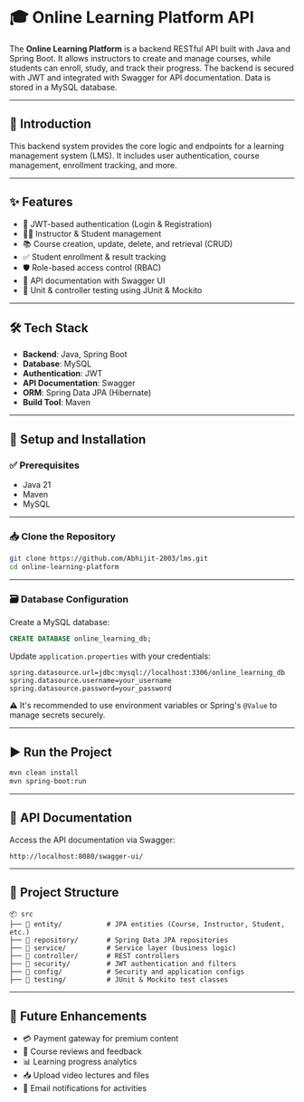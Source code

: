 # 🎓 Online Learning Platform API

The **Online Learning Platform** is a backend RESTful API built with Java and Spring Boot. It allows instructors to create and manage courses, while students can enroll, study, and track their progress. The backend is secured with JWT and integrated with Swagger for API documentation. Data is stored in a MySQL database.

---

## 🧾 Introduction

This backend system provides the core logic and endpoints for a learning management system (LMS). It includes user authentication, course management, enrollment tracking, and more.

---

## ✨ Features

- 🔐 JWT-based authentication (Login & Registration)
- 👨‍🏫 Instructor & Student management
- 📚 Course creation, update, delete, and retrieval (CRUD)
- ✅ Student enrollment & result tracking
- 🛡️ Role-based access control (RBAC)
- 📄 API documentation with Swagger UI
- 🧪 Unit & controller testing using JUnit & Mockito

---

## 🛠️ Tech Stack

- **Backend**: Java, Spring Boot
- **Database**: MySQL
- **Authentication**: JWT
- **API Documentation**: Swagger
- **ORM**: Spring Data JPA (Hibernate)
- **Build Tool**: Maven

---

## 🚀 Setup and Installation

### ✅ Prerequisites

- Java 21
- Maven
- MySQL

---

### 📥 Clone the Repository

```bash
git clone https://github.com/Abhijit-2003/lms.git
cd online-learning-platform
```

---

### 🗃️ Database Configuration

Create a MySQL database:

```sql
CREATE DATABASE online_learning_db;
```

Update `application.properties` with your credentials:

```properties
spring.datasource.url=jdbc:mysql://localhost:3306/online_learning_db
spring.datasource.username=your_username
spring.datasource.password=your_password
```

⚠️ It's recommended to use environment variables or Spring's `@Value` to manage secrets securely.

---

## ▶️ Run the Project

```bash
mvn clean install
mvn spring-boot:run
```

---

## 📘 API Documentation

Access the API documentation via Swagger:

```
http://localhost:8080/swagger-ui/
```

---

## 🧩 Project Structure

```
📦 src
├── 📁 entity/           # JPA entities (Course, Instructor, Student, etc.)
├── 📁 repository/       # Spring Data JPA repositories
├── 📁 service/          # Service layer (business logic)
├── 📁 controller/       # REST controllers
├── 📁 security/         # JWT authentication and filters
├── 📁 config/           # Security and application configs
├── 📁 testing/          # JUnit & Mockito test classes
```

---

## 🔮 Future Enhancements

- 💳 Payment gateway for premium content
- 📝 Course reviews and feedback
- 📊 Learning progress analytics
- 📥 Upload video lectures and files
- 🔔 Email notifications for activities


